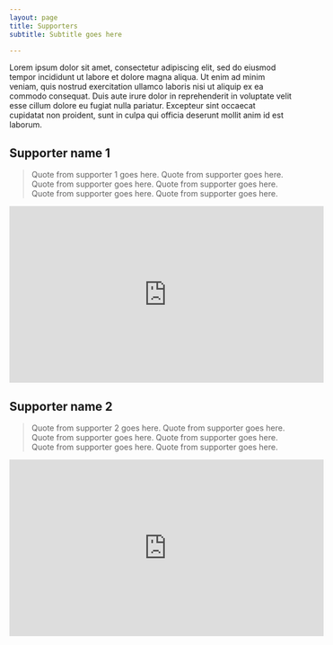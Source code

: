 ```yaml
---
layout: page
title: Supporters
subtitle: Subtitle goes here

---
```

Lorem ipsum dolor sit amet, consectetur adipiscing elit, sed do eiusmod tempor incididunt ut labore et dolore magna aliqua. Ut enim ad minim veniam, quis nostrud exercitation ullamco laboris nisi ut aliquip ex ea commodo consequat. Duis aute irure dolor in reprehenderit in voluptate velit esse cillum dolore eu fugiat nulla pariatur. Excepteur sint occaecat cupidatat non proident, sunt in culpa qui officia deserunt mollit anim id est laborum.

## Supporter name 1

> Quote from supporter 1 goes here. Quote from supporter goes here. Quote from supporter goes here. Quote from supporter goes here. Quote from supporter goes here. Quote from supporter goes here.

<iframe width="560" height="315" src="https://www.youtube.com/embed/PQlzYJ-pp-g" title="YouTube video player" frameborder="0" allow="accelerometer; autoplay; clipboard-write; encrypted-media; gyroscope; picture-in-picture" allowfullscreen></iframe>

## Supporter name 2

> Quote from supporter 2 goes here. Quote from supporter goes here. Quote from supporter goes here. Quote from supporter goes here. Quote from supporter goes here. Quote from supporter goes here.

<iframe width="560" height="315" src="https://www.youtube.com/embed/cSXPj93ZJyI" title="YouTube video player" frameborder="0" allow="accelerometer; autoplay; clipboard-write; encrypted-media; gyroscope; picture-in-picture" allowfullscreen></iframe>